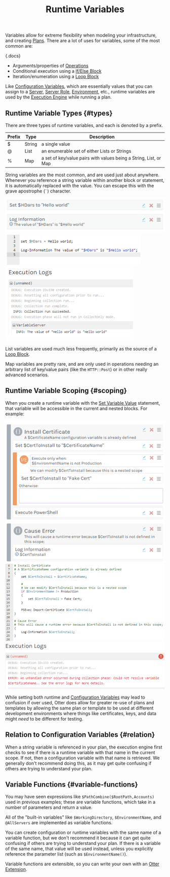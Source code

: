 ﻿---
title: Runtime Variables
keywords: otter,otterscript,variables
---

Variables allow for extreme flexibility when modeling your infrastructure, and creating [Plans](/support/documentation/otter/core-concepts/plans). There are a lot of uses for variables, some of the most common are:

{.docs}
- Arguments/properties of [Operations](overview#operations)
- Conditional execution using a [If/Else Block](statements-and-blocks/if-else)
- Iteration/enumeration using a [Loop Block](statements-and-blocks/loop)


Like [Configuration Variables](../global-components/configuration-variables), which are essentially values that you can assign to a [Server](/support/documentation/otter/core-concepts/servers), [Server Role](/support/documentation/otter/modeling-infrastructure/server-roles), [Environment](/support/documentation/otter/modeling-infrastructure/environments), etc., runtime variables are used by the [Execution Engine](/support/documentation/otter/execution-engine/overview) while running a plan.

## Runtime Variable Types {#types}

There are three types of runtime variables, and each is denoted by a prefix.

Prefix | Type   | Description
-------|--------|----------
$      | String | a single value
@      | List   | an enumerable set of either Lists or Strings
%      | Map    | a set of key/value pairs with values being a String, List, or Map

String variables are the most common, and are used just about anywhere. Whenever you reference a string variable within another block or statement, it is automatically replaced with the value. You can escape this with the grave apostrophe (`` ` ``) character.

<tab-block>
    <tab name="Visual Editor">
        <img class="screenshot" src="/resources/documentation/otter/variable-pic.png" alt="Setting a Variable in Otter" />
    </tab>
    <tab name="Text Editor (OtterScript)">
        <img class="screenshot" src="/resources/documentation/otter/variable-text.png" alt="Setting a Variable in Otter" />
    </tab>
    <tab name="Execution Log">
        <img class="screenshot" src="/resources/documentation/otter/variable-log.png" alt="Setting a Variable in Otter" />
    </tab>
</tab-block>

List variables are used much less frequently, primarily as the source of a [Loop Block](statements-and-blocks/loop).

Map variables are pretty rare, and are only used in operations needing an arbitrary list of key/value pairs (like the `HTTP::Post`) or in other really advanced scenarios.

## Runtime Variable Scoping {#scoping}

When you create a runtime variable with the [Set Variable Value](/support/documentation/otter/execution-engine/statements-and-blocks/other-statements#set-variable) statement, that variable will be accessible in the current and nested blocks. For example:

<tab-block>
    <tab name="Visual Mode">
        <img class="screenshot" src="/resources/documentation/otter/variable-nested-pic.png" alt="Setting a Nested Variable in Otter" />
    </tab>
    <tab name="Text Mode (OtterScript)">
        <img class="screenshot" src="/resources/documentation/otter/variable-nested-text.png" alt="Setting a Nested Variable in Otter" />
    </tab>
    <tab name="Execution Log">
        <img class="screenshot" src="/resources/documentation/otter/variable-nested-log.png" alt="Setting a Nested Variable in Otter" />
    </tab>
</tab-block>

While setting both runtime and [Configuration Variables](/support/documentation/otter/global-components/configuration-variables) may lead to confusion if over used, Otter does allow for greater re-use of plans and templates by allowing the same plan or template to be used at different development environments where things like certificates, keys, and data might *need* to be different for testing.

## Relation to Configuration Variables {#relation}

When a string variable is referenced in your plan, the execution engine first checks to see if there is a runtime variable with that name in the current scope. If not, then a configuration variable with that name is retrieved.  We generally don't recommend doing this, as it may get quite confusing if others are trying to understand your plan.

## Variable Functions {#variable-functions}

You may have seen expressions like `$PathCombine($RootPath,Accounts)` used in previous examples; these are variable functions, which take in a number of parameters and return a value.

All of the "built-in variables" like `$WorkingDirectory`, `$EnvironmentName`, and `@AllServers` are implemented as variable functions.

You can create configuration or runtime variables with the same name of a variable function, but we don't recommend it because it can get quite confusing if others are trying to understand your plan. If there is a variable of the same name, that value will be used instead, unless you explicitly reference the parameter list (such as `$EnvironmentName()`).

Variable functions are extensible, so you can write your own with an [Otter Extension](../administration/extensions).
